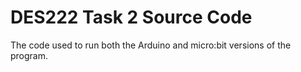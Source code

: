 # DES222 Task 2 Source Code

The code used to run both the Arduino and micro:bit versions of the program.
